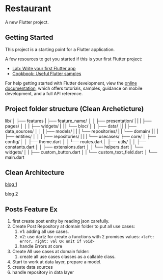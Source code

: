 # Restaurant

A new Flutter project.

## Getting Started

This project is a starting point for a Flutter application.

A few resources to get you started if this is your first Flutter project:

- [Lab: Write your first Flutter app](https://docs.flutter.dev/get-started/codelab)
- [Cookbook: Useful Flutter samples](https://docs.flutter.dev/cookbook)

For help getting started with Flutter development, view the
[online documentation](https://docs.flutter.dev/), which offers tutorials,
samples, guidance on mobile development, and a full API reference.

## Project folder structure (Clean Archeticture)

lib/
│
├── features
|   ├── feature_name/
│   │   ├── presentation/
|   |   |   ├── pages/
│   │   |   ├── widgets/
|   |   |   └── bloc/
│   │   ├── data/
|   |   |   ├── data_sources/
│   │   |   ├── models/
|   |   |   └── repositories/
|   |   └── domain/
|   |   |   ├── entities/
│   │   |   ├── repositories/
|   |   |   └── usecases/
├── core/
│   ├── config/
│   │   ├── theme.dart
│   │   └── routes.dart
│   ├── utils/
│   │   ├── constants.dart
│   │   ├── extensions.dart
│   │   └── helpers.dart
│   └── widgets/
│   |   ├── custom_button.dart
│   |   └── custom_text_field.dart
│
└── main.dart

## Clean Architecture

[blog 1](https://blog.cleancoder.com/uncle-bob/2012/08/13/the-clean-architecture.html)

[blog 2](https://blog.codemagic.io/clean-architecture-explored/)


## Posts Feature Ex

1. first create post entity by reading json carefully.
2. Create Post Repository at domain folder to put all use cases:
   1. v1: adding all use cases.
   2. v2: use dartz for create a functions with 2 promises values: `<left: error, right: val OR unit if void>`
   3. handle Errors at core
3. Create All use cases at domain folder:
   1. create all use cases classes as a callable class.
4. Start to work at data layer, prepare a model.
5. create data sources
6. handle repository in data layer